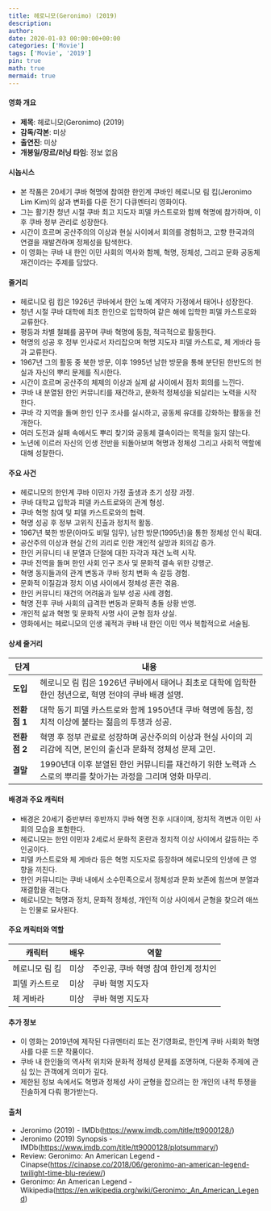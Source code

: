 ```yaml
---
title: 헤로니모(Geronimo) (2019)
description: 
author: 
date: 2020-01-03 00:00:00+00:00
categories: ['Movie']
tags: ['Movie', '2019']
pin: true
math: true
mermaid: true
---
```

#### 영화 개요

- **제목**: 헤로니모(Geronimo) (2019)  
- **감독/각본**: 미상  
- **출연진**: 미상  
- **개봉일/장르/러닝 타임**: 정보 없음  

#### 시놉시스

- 본 작품은 20세기 쿠바 혁명에 참여한 한인계 쿠바인 헤로니모 림 킴(Jeronimo Lim Kim)의 삶과 변화를 다룬 전기 다큐멘터리 영화이다.  
- 그는 활기찬 청년 시절 쿠바 최고 지도자 피델 카스트로와 함께 혁명에 참가하며, 이후 쿠바 정부 관리로 성장한다.  
- 시간이 흐르며 공산주의의 이상과 현실 사이에서 회의를 경험하고, 고향 한국과의 연결을 재발견하며 정체성을 탐색한다.  
- 이 영화는 쿠바 내 한인 이민 사회의 역사와 함께, 혁명, 정체성, 그리고 문화 공동체 재건이라는 주제를 담았다.  

#### 줄거리

- 헤로니모 림 킴은 1926년 쿠바에서 한인 노예 계약자 가정에서 태어나 성장한다.  
- 청년 시절 쿠바 대학에 최초 한인으로 입학하여 같은 해에 입학한 피델 카스트로와 교류한다.  
- 평등과 차별 철폐를 꿈꾸며 쿠바 혁명에 동참, 적극적으로 활동한다.  
- 혁명의 성공 후 정부 인사로서 자리잡으며 혁명 지도자 피델 카스트로, 체 게바라 등과 교류한다.  
- 1967년 그의 활동 중 북한 방문, 이후 1995년 남한 방문을 통해 분단된 한반도의 현실과 자신의 뿌리 문제를 직시한다.  
- 시간이 흐르며 공산주의 체제의 이상과 실제 삶 사이에서 점차 회의를 느낀다.  
- 쿠바 내 분열된 한인 커뮤니티를 재건하고, 문화적 정체성을 되살리는 노력을 시작한다.  
- 쿠바 각 지역을 돌며 한인 인구 조사를 실시하고, 공동체 유대를 강화하는 활동을 전개한다.  
- 여러 도전과 실패 속에서도 뿌리 찾기와 공동체 결속이라는 목적을 잃지 않는다.  
- 노년에 이르러 자신의 인생 전반을 되돌아보며 혁명과 정체성 그리고 사회적 역할에 대해 성찰한다.  

#### 주요 사건

- 헤로니모의 한인계 쿠바 이민자 가정 출생과 초기 성장 과정.  
- 쿠바 대학교 입학과 피델 카스트로와의 관계 형성.  
- 쿠바 혁명 참여 및 피델 카스트로와의 협력.  
- 혁명 성공 후 정부 고위직 진출과 정치적 활동.  
- 1967년 북한 방문(아마도 비밀 임무), 남한 방문(1995년)을 통한 정체성 인식 확대.  
- 공산주의 이상과 현실 간의 괴리로 인한 개인적 실망과 회의감 증가.  
- 한인 커뮤니티 내 분열과 단절에 대한 자각과 재건 노력 시작.  
- 쿠바 전역을 돌며 한인 사회 인구 조사 및 문화적 결속 위한 강행군.  
- 혁명 동지들과의 관계 변동과 쿠바 정치 변화 속 갈등 경험.  
- 문화적 이질감과 정치 이념 사이에서 정체성 혼란 겪음.  
- 한인 커뮤니티 재건의 어려움과 일부 성공 사례 경험.  
- 혁명 전후 쿠바 사회의 급격한 변동과 문화적 충돌 상황 반영.  
- 개인적 삶과 혁명 및 문화적 사명 사이 균형 점차 상실.  
- 영화에서는 헤로니모의 인생 궤적과 쿠바 내 한인 이민 역사 복합적으로 서술됨.  

#### 상세 줄거리

| **단계**   | **내용** |
|------------|----------|
| **도입**   | 헤로니모 림 킴은 1926년 쿠바에서 태어나 최초로 대학에 입학한 한인 청년으로, 혁명 전야의 쿠바 배경 설명. |
| **전환점 1** | 대학 동기 피델 카스트로와 함께 1950년대 쿠바 혁명에 동참, 정치적 이상에 불타는 젊음의 투쟁과 성공. |
| **전환점 2** | 혁명 후 정부 관료로 성장하며 공산주의의 이상과 현실 사이의 괴리감에 직면, 본인의 출신과 문화적 정체성 문제 고민. |
| **결말**   | 1990년대 이후 분열된 한인 커뮤니티를 재건하기 위한 노력과 스스로의 뿌리를 찾아가는 과정을 그리며 영화 마무리. |

#### 배경과 주요 캐릭터

- 배경은 20세기 중반부터 후반까지 쿠바 혁명 전후 시대이며, 정치적 격변과 이민 사회의 모습을 포함한다.  
- 헤로니모는 한인 이민자 2세로서 문화적 혼란과 정치적 이상 사이에서 갈등하는 주인공이다.  
- 피델 카스트로와 체 게바라 등은 혁명 지도자로 등장하며 헤로니모의 인생에 큰 영향을 끼친다.  
- 한인 커뮤니티는 쿠바 내에서 소수민족으로서 정체성과 문화 보존에 힘쓰며 분열과 재결합을 겪는다.  
- 헤로니모는 혁명과 정치, 문화적 정체성, 개인적 이상 사이에서 균형을 찾으려 애쓰는 인물로 묘사된다.  

#### 주요 캐릭터와 역할

| **캐릭터**      | **배우** | **역할**             |
|-----------------|----------|----------------------|
| 헤로니모 림 킴  | 미상     | 주인공, 쿠바 혁명 참여 한인계 정치인 |
| 피델 카스트로   | 미상     | 쿠바 혁명 지도자     |
| 체 게바라       | 미상     | 쿠바 혁명 지도자     |

#### 추가 정보

- 이 영화는 2019년에 제작된 다큐멘터리 또는 전기영화로, 한인계 쿠바 사회와 혁명사를 다룬 드문 작품이다.  
- 쿠바 내 한인들의 역사적 위치와 문화적 정체성 문제를 조명하며, 다문화 주제에 관심 있는 관객에게 의미가 깊다.  
- 제한된 정보 속에서도 혁명과 정체성 사이 균형을 잡으려는 한 개인의 내적 투쟁을 진솔하게 다뤄 평가받는다.  

#### 출처

- Jeronimo (2019) - IMDb(https://www.imdb.com/title/tt9000128/)  
- Jeronimo (2019) Synopsis - IMDb(https://www.imdb.com/title/tt9000128/plotsummary/)  
- Review: Geronimo: An American Legend - Cinapse(https://cinapse.co/2018/06/geronimo-an-american-legend-twilight-time-blu-review/)  
- Geronimo: An American Legend - Wikipedia(https://en.wikipedia.org/wiki/Geronimo:_An_American_Legend)
